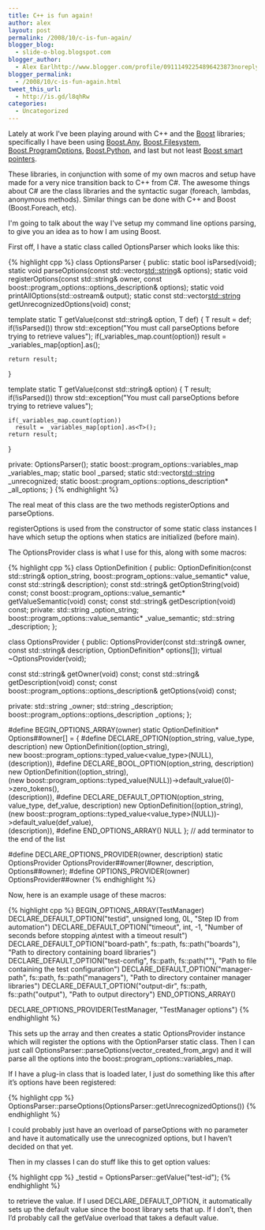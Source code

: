```yaml
---
title: C++ is fun again!
author: alex
layout: post
permalink: /2008/10/c-is-fun-again/
blogger_blog:
  - slide-o-blog.blogspot.com
blogger_author:
  - Alex Earlhttp://www.blogger.com/profile/09111492254896423873noreply@blogger.com
blogger_permalink:
  - /2008/10/c-is-fun-again.html
tweet_this_url:
  - http://is.gd/l8qhRw
categories:
  - Uncategorized
---
```

Lately at work I've been playing around with C++ and the [Boost][1] libraries; specifically I have been using [Boost.Any][2], [Boost.Filesystem][3], [Boost.ProgramOptions][4], [Boost.Python][5], and last but not least [Boost smart pointers][6].

These libraries, in conjunction with some of my own macros and setup have made for a very nice transition back to C++ from C#. The awesome things about C# are the class libraries and the syntactic sugar (foreach, lambdas, anonymous methods). Similar things can be done with C++ and Boost (Boost.Foreach, etc). 

I'm going to talk about the way I've setup my command line options parsing, to give you an idea as to how I am using Boost.

First off, I have a static class called OptionsParser which looks like this:

{% highlight cpp %}
class OptionsParser 
{
public:
  static bool isParsed(void);
  static void parseOptions(const std::vector<std::string>& options);
  static void registerOptions(const std::string& owner, const boost::program_options::options_description& options);
  static void printAllOptions(std::ostream& output);
  static const std::vector<std::string> getUnrecognizedOptions(void) const;

  template<class T>
  static T getValue(const std::string& option, T def)
  {
    T result = def;
    if(!isParsed())
      throw std::exception("You must call parseOptions before trying to retrieve values");
    if(_variables_map.count(option))
      result = _variables_map[option].as<T>();

    return result;
  }

  template<class T>
  static T getValue(const std::string& option)
  {
    T result;
    if(!isParsed())
      throw std::exception("You must call parseOptions before trying to retrieve values");

    if(_variables_map.count(option))
      result = _variables_map[option].as<T>();
    return result;
  }

private:
  OptionsParser();
  static boost::program_options::variables_map _variables_map;
  static bool _parsed;
  static std::vector<std::string> _unrecognized;
  static boost::program_options::options_description* _all_options;
}
{% endhighlight %}

The real meat of this class are the two methods registerOptions and parseOptions.

registerOptions is used from the constructor of some static class instances I have which setup the options when statics are initialized (before main).

The OptionsProvider class is what I use for this, along with some macros:

{% highlight cpp %}
class OptionDefinition
{
public:
  OptionDefinition(const std::string& option_string, boost::program_options::value_semantic* value, const std::string& description);
  const std::string& getOptionString(void) const;
  const boost::program_options::value_semantic* getValueSemantic(void) const;
  const std::string& getDescription(void) const;
private:
  std::string _option_string;
  boost::program_options::value_semantic* _value_semantic;
  std::string _description;
};

class OptionsProvider
{
public:
  OptionsProvider(const std::string& owner, const std::string& description, OptionDefinition* options[]);
  virtual ~OptionsProvider(void);

  const std::string& getOwner(void) const;
  const std::string& getDescription(void) const;
  const boost::program_options::options_description& getOptions(void) const;

private:
  std::string _owner;
  std::string _description;
  boost::program_options::options_description _options;
};

#define BEGIN_OPTIONS_ARRAY(owner) static OptionDefinition* Options##owner[] = {
#define DECLARE_OPTION(option_string, value_type, description) new OptionDefinition((option_string), \
  new boost::program_options::typed_value<value_type>(NULL), \
  (description)),
#define DECLARE_BOOL_OPTION(option_string, description)   new OptionDefinition((option_string), \
  (new boost::program_options::typed_value<bool>(NULL))->default_value(0)->zero_tokens(), \
  (description)),
#define DECLARE_DEFAULT_OPTION(option_string, value_type, def_value, description) new OptionDefinition((option_string), \
  (new boost::program_options::typed_value<value_type>(NULL))->default_value(def_value), \
  (description)),
#define END_OPTIONS_ARRAY()  NULL };   // add terminator to the end of the list

#define DECLARE_OPTIONS_PROVIDER(owner, description) static OptionsProvider OptionsProvider##owner(#owner, description, Options##owner);
#define OPTIONS_PROVIDER(owner) OptionsProvider##owner
{% endhighlight %}

Now, here is an example usage of these macros:

{% highlight cpp %}
BEGIN_OPTIONS_ARRAY(TestManager)
  DECLARE_DEFAULT_OPTION("testid", unsigned long, 0L, "Step ID from automation")
  DECLARE_DEFAULT_OPTION("timeout", int, -1, "Number of seconds before stopping a\ntest with a timeout result")
  DECLARE_DEFAULT_OPTION("board-path", fs::path, fs::path("boards"), "Path to directory containing board libraries")
  DECLARE_DEFAULT_OPTION("test-config", fs::path, fs::path(""), "Path to file containing the test configuration")
  DECLARE_DEFAULT_OPTION("manager-path", fs::path, fs::path("managers"), "Path to directory container manager libraries")
  DECLARE_DEFAULT_OPTION("output-dir", fs::path, fs::path("output"), "Path to output directory")
END_OPTIONS_ARRAY()

DECLARE_OPTIONS_PROVIDER(TestManager, "TestManager options")
{% endhighlight %}

This sets up the array and then creates a static OptionsProvider instance which will register the options with the OptionParser static class. Then I can just call OptionsParser::parseOptions(vector\_created\_from\_argv) and it will parse all the options into the boost::program\_options::variables_map.

If I have a plug-in class that is loaded later, I just do something like this after it&#8217;s options have been registered:

{% highlight cpp %}
OptionsParser::parseOptions(OptionsParser::getUnrecognizedOptions())
{% endhighlight %}

I could probably just have an overload of parseOptions with no parameter and have it automatically use the unrecognized options, but I haven&#8217;t decided on that yet. 

Then in my classes I can do stuff like this to get option values:

{% highlight cpp %}
_testid = OptionsParser::getValue<int>("test-id");
{% endhighlight %}

to retrieve the value. If I used DECLARE\_DEFAULT\_OPTION, it automatically sets up the default value since the boost library sets that up. If I don&#8217;t, then I&#8217;d probably call the getValue overload that takes a default value.

 [1]: http://www.boost.org/
 [2]: http://www.boost.org/doc/libs/1_36_0/doc/html/any.html
 [3]: http://www.boost.org/doc/libs/1_36_0/libs/filesystem/doc/index.htm
 [4]: http://www.boost.org/doc/libs/1_36_0/doc/html/program_options.html
 [5]: http://www.boost.org/doc/libs/1_36_0/libs/python/doc/index.html
 [6]: http://www.boost.org/doc/libs/1_36_0/libs/smart_ptr/smart_ptr.htm
